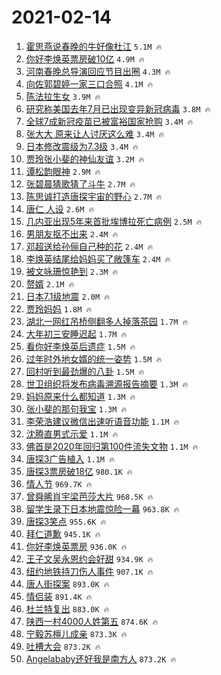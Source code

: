 # 2021-02-14

1. [霍思燕说春晚的牛好像杜江](https://s.weibo.com/weibo?q=%23%E9%9C%8D%E6%80%9D%E7%87%95%E8%AF%B4%E6%98%A5%E6%99%9A%E7%9A%84%E7%89%9B%E5%A5%BD%E5%83%8F%E6%9D%9C%E6%B1%9F%23&Refer=top) `5.1M 🔥`
1. [你好李焕英票房破10亿](https://s.weibo.com/weibo?q=%23%E4%BD%A0%E5%A5%BD%E6%9D%8E%E7%84%95%E8%8B%B1%E7%A5%A8%E6%88%BF%E7%A0%B410%E4%BA%BF%23&Refer=top) `4.9M 🔥`
1. [河南春晚总导演回应节目出圈](https://s.weibo.com/weibo?q=%23%E6%B2%B3%E5%8D%97%E6%98%A5%E6%99%9A%E6%80%BB%E5%AF%BC%E6%BC%94%E5%9B%9E%E5%BA%94%E8%8A%82%E7%9B%AE%E5%87%BA%E5%9C%88%23&Refer=top) `4.3M 🔥`
1. [向佐郭碧婷一家三口合照](https://s.weibo.com/weibo?q=%23%E5%90%91%E4%BD%90%E9%83%AD%E7%A2%A7%E5%A9%B7%E4%B8%80%E5%AE%B6%E4%B8%89%E5%8F%A3%E5%90%88%E7%85%A7%23&Refer=top) `4.1M 🔥`
1. [陈法拉生女](https://s.weibo.com/weibo?q=%23%E9%99%88%E6%B3%95%E6%8B%89%E7%94%9F%E5%A5%B3%23&Refer=top) `3.9M 🔥`
1. [研究称美国去年7月已出现变异新冠病毒](https://s.weibo.com/weibo?q=%E7%A0%94%E7%A9%B6%E7%A7%B0%E7%BE%8E%E5%9B%BD%E5%8E%BB%E5%B9%B47%E6%9C%88%E5%B7%B2%E5%87%BA%E7%8E%B0%E5%8F%98%E5%BC%82%E6%96%B0%E5%86%A0%E7%97%85%E6%AF%92&Refer=top) `3.8M 🔥`
1. [全球7成新冠疫苗已被富裕国家抢购](https://s.weibo.com/weibo?q=%23%E5%85%A8%E7%90%837%E6%88%90%E6%96%B0%E5%86%A0%E7%96%AB%E8%8B%97%E5%B7%B2%E8%A2%AB%E5%AF%8C%E8%A3%95%E5%9B%BD%E5%AE%B6%E6%8A%A2%E8%B4%AD%23&Refer=top) `3.4M 🔥`
1. [张大大 原来让人讨厌这么难](https://s.weibo.com/weibo?q=%E5%BC%A0%E5%A4%A7%E5%A4%A7%20%E5%8E%9F%E6%9D%A5%E8%AE%A9%E4%BA%BA%E8%AE%A8%E5%8E%8C%E8%BF%99%E4%B9%88%E9%9A%BE&Refer=top) `3.4M 🔥`
1. [日本修改震级为7.3级](https://s.weibo.com/weibo?q=%23%E6%97%A5%E6%9C%AC%E4%BF%AE%E6%94%B9%E9%9C%87%E7%BA%A7%E4%B8%BA7.3%E7%BA%A7%23&Refer=top) `3.4M 🔥`
1. [贾玲张小斐的神仙友谊](https://s.weibo.com/weibo?q=%E8%B4%BE%E7%8E%B2%E5%BC%A0%E5%B0%8F%E6%96%90%E7%9A%84%E7%A5%9E%E4%BB%99%E5%8F%8B%E8%B0%8A&Refer=top) `3.2M 🔥`
1. [谭松韵眼神](https://s.weibo.com/weibo?q=%23%E8%B0%AD%E6%9D%BE%E9%9F%B5%E7%9C%BC%E7%A5%9E%23&Refer=top) `2.9M 🔥`
1. [张碧晨猜歌猜了斗牛](https://s.weibo.com/weibo?q=%23%E5%BC%A0%E7%A2%A7%E6%99%A8%E7%8C%9C%E6%AD%8C%E7%8C%9C%E4%BA%86%E6%96%97%E7%89%9B%23&Refer=top) `2.7M 🔥`
1. [陈思诚打造唐探宇宙的野心](https://s.weibo.com/weibo?q=%E9%99%88%E6%80%9D%E8%AF%9A%E6%89%93%E9%80%A0%E5%94%90%E6%8E%A2%E5%AE%87%E5%AE%99%E7%9A%84%E9%87%8E%E5%BF%83&Refer=top) `2.7M 🔥`
1. [唐仁 人设](https://s.weibo.com/weibo?q=%E5%94%90%E4%BB%81%20%E4%BA%BA%E8%AE%BE&Refer=top) `2.6M 🔥`
1. [几内亚出现5年来首批埃博拉死亡病例](https://s.weibo.com/weibo?q=%23%E5%87%A0%E5%86%85%E4%BA%9A%E5%87%BA%E7%8E%B05%E5%B9%B4%E6%9D%A5%E9%A6%96%E6%89%B9%E5%9F%83%E5%8D%9A%E6%8B%89%E6%AD%BB%E4%BA%A1%E7%97%85%E4%BE%8B%23&Refer=top) `2.5M 🔥`
1. [男朋友抠不出来](https://s.weibo.com/weibo?q=%23%E7%94%B7%E6%9C%8B%E5%8F%8B%E6%8A%A0%E4%B8%8D%E5%87%BA%E6%9D%A5%23&Refer=top) `2.4M 🔥`
1. [邓超送给孙俪自己种的花](https://s.weibo.com/weibo?q=%23%E9%82%93%E8%B6%85%E9%80%81%E7%BB%99%E5%AD%99%E4%BF%AA%E8%87%AA%E5%B7%B1%E7%A7%8D%E7%9A%84%E8%8A%B1%23&Refer=top) `2.4M 🔥`
1. [李焕英结尾给妈妈买了敞篷车](https://s.weibo.com/weibo?q=%E6%9D%8E%E7%84%95%E8%8B%B1%E7%BB%93%E5%B0%BE%E7%BB%99%E5%A6%88%E5%A6%88%E4%B9%B0%E4%BA%86%E6%95%9E%E7%AF%B7%E8%BD%A6&Refer=top) `2.4M 🔥`
1. [被文咏珊惊艳到](https://s.weibo.com/weibo?q=%23%E8%A2%AB%E6%96%87%E5%92%8F%E7%8F%8A%E6%83%8A%E8%89%B3%E5%88%B0%23&Refer=top) `2.3M 🔥`
1. [赘婿](https://s.weibo.com/weibo?q=%E8%B5%98%E5%A9%BF&Refer=top) `2.1M 🔥`
1. [日本7.1级地震](https://s.weibo.com/weibo?q=%23%E6%97%A5%E6%9C%AC7.1%E7%BA%A7%E5%9C%B0%E9%9C%87%23&Refer=top) `2.0M 🔥`
1. [贾玲妈妈](https://s.weibo.com/weibo?q=%E8%B4%BE%E7%8E%B2%E5%A6%88%E5%A6%88&Refer=top) `1.8M 🔥`
1. [湖北一网红吊桥侧翻多人掉落茶园](https://s.weibo.com/weibo?q=%23%E6%B9%96%E5%8C%97%E4%B8%80%E7%BD%91%E7%BA%A2%E5%90%8A%E6%A1%A5%E4%BE%A7%E7%BF%BB%E5%A4%9A%E4%BA%BA%E6%8E%89%E8%90%BD%E8%8C%B6%E5%9B%AD%23&Refer=top) `1.7M 🔥`
1. [大年初三安睡迟起](https://s.weibo.com/weibo?q=%23%E5%A4%A7%E5%B9%B4%E5%88%9D%E4%B8%89%E5%AE%89%E7%9D%A1%E8%BF%9F%E8%B5%B7%23&Refer=top) `1.7M 🔥`
1. [看你好李焕英后遗症](https://s.weibo.com/weibo?q=%23%E7%9C%8B%E4%BD%A0%E5%A5%BD%E6%9D%8E%E7%84%95%E8%8B%B1%E5%90%8E%E9%81%97%E7%97%87%23&Refer=top) `1.5M 🔥`
1. [过年时外地女婿的统一姿势](https://s.weibo.com/weibo?q=%23%E8%BF%87%E5%B9%B4%E6%97%B6%E5%A4%96%E5%9C%B0%E5%A5%B3%E5%A9%BF%E7%9A%84%E7%BB%9F%E4%B8%80%E5%A7%BF%E5%8A%BF%23&Refer=top) `1.5M 🔥`
1. [回村听到最劲爆的八卦](https://s.weibo.com/weibo?q=%23%E5%9B%9E%E6%9D%91%E5%90%AC%E5%88%B0%E6%9C%80%E5%8A%B2%E7%88%86%E7%9A%84%E5%85%AB%E5%8D%A6%23&Refer=top) `1.5M 🔥`
1. [世卫组织将发布病毒溯源报告摘要](https://s.weibo.com/weibo?q=%23%E4%B8%96%E5%8D%AB%E7%BB%84%E7%BB%87%E5%B0%86%E5%8F%91%E5%B8%83%E7%97%85%E6%AF%92%E6%BA%AF%E6%BA%90%E6%8A%A5%E5%91%8A%E6%91%98%E8%A6%81%23&Refer=top) `1.3M 🔥`
1. [妈妈原来什么都知道](https://s.weibo.com/weibo?q=%E5%A6%88%E5%A6%88%E5%8E%9F%E6%9D%A5%E4%BB%80%E4%B9%88%E9%83%BD%E7%9F%A5%E9%81%93&Refer=top) `1.3M 🔥`
1. [张小斐的那句我宝](https://s.weibo.com/weibo?q=%23%E5%BC%A0%E5%B0%8F%E6%96%90%E7%9A%84%E9%82%A3%E5%8F%A5%E6%88%91%E5%AE%9D%23&Refer=top) `1.3M 🔥`
1. [李荣浩建议微信出速听语音功能](https://s.weibo.com/weibo?q=%23%E6%9D%8E%E8%8D%A3%E6%B5%A9%E5%BB%BA%E8%AE%AE%E5%BE%AE%E4%BF%A1%E5%87%BA%E9%80%9F%E5%90%AC%E8%AF%AD%E9%9F%B3%E5%8A%9F%E8%83%BD%23&Refer=top) `1.1M 🔥`
1. [沈腾直男式示爱](https://s.weibo.com/weibo?q=%23%E6%B2%88%E8%85%BE%E7%9B%B4%E7%94%B7%E5%BC%8F%E7%A4%BA%E7%88%B1%23&Refer=top) `1.1M 🔥`
1. [佛首是2020年回归第100件流失文物](https://s.weibo.com/weibo?q=%E4%BD%9B%E9%A6%96%E6%98%AF2020%E5%B9%B4%E5%9B%9E%E5%BD%92%E7%AC%AC100%E4%BB%B6%E6%B5%81%E5%A4%B1%E6%96%87%E7%89%A9&Refer=top) `1.1M 🔥`
1. [唐探3广告植入](https://s.weibo.com/weibo?q=%23%E5%94%90%E6%8E%A23%E5%B9%BF%E5%91%8A%E6%A4%8D%E5%85%A5%23&Refer=top) `1.1M 🔥`
1. [唐探3票房破18亿](https://s.weibo.com/weibo?q=%23%E5%94%90%E6%8E%A23%E7%A5%A8%E6%88%BF%E7%A0%B418%E4%BA%BF%23&Refer=top) `980.1K 🔥`
1. [情人节](https://s.weibo.com/weibo?q=%E6%83%85%E4%BA%BA%E8%8A%82&Refer=top) `969.7K 🔥`
1. [曾舜晞肖宇梁芭莎大片](https://s.weibo.com/weibo?q=%23%E6%9B%BE%E8%88%9C%E6%99%9E%E8%82%96%E5%AE%87%E6%A2%81%E8%8A%AD%E8%8E%8E%E5%A4%A7%E7%89%87%23&Refer=top) `968.5K 🔥`
1. [留学生录下日本地震惊险一幕](https://s.weibo.com/weibo?q=%23%E7%95%99%E5%AD%A6%E7%94%9F%E5%BD%95%E4%B8%8B%E6%97%A5%E6%9C%AC%E5%9C%B0%E9%9C%87%E6%83%8A%E9%99%A9%E4%B8%80%E5%B9%95%23&Refer=top) `963.8K 🔥`
1. [唐探3笑点](https://s.weibo.com/weibo?q=%E5%94%90%E6%8E%A23%E7%AC%91%E7%82%B9&Refer=top) `955.6K 🔥`
1. [拜仁道歉](https://s.weibo.com/weibo?q=%23%E6%8B%9C%E4%BB%81%E9%81%93%E6%AD%89%23&Refer=top) `945.1K 🔥`
1. [你好李焕英票房](https://s.weibo.com/weibo?q=%23%E4%BD%A0%E5%A5%BD%E6%9D%8E%E7%84%95%E8%8B%B1%E7%A5%A8%E6%88%BF%23&Refer=top) `936.0K 🔥`
1. [王子文吴永恩约会好甜](https://s.weibo.com/weibo?q=%23%E7%8E%8B%E5%AD%90%E6%96%87%E5%90%B4%E6%B0%B8%E6%81%A9%E7%BA%A6%E4%BC%9A%E5%A5%BD%E7%94%9C%23&Refer=top) `934.9K 🔥`
1. [纽约地铁持刀伤人事件](https://s.weibo.com/weibo?q=%E7%BA%BD%E7%BA%A6%E5%9C%B0%E9%93%81%E6%8C%81%E5%88%80%E4%BC%A4%E4%BA%BA%E4%BA%8B%E4%BB%B6&Refer=top) `907.1K 🔥`
1. [唐人街探案](https://s.weibo.com/weibo?q=%E5%94%90%E4%BA%BA%E8%A1%97%E6%8E%A2%E6%A1%88&Refer=top) `893.0K 🔥`
1. [情侣装](https://s.weibo.com/weibo?q=%E6%83%85%E4%BE%A3%E8%A3%85&Refer=top) `891.4K 🔥`
1. [杜兰特复出](https://s.weibo.com/weibo?q=%23%E6%9D%9C%E5%85%B0%E7%89%B9%E5%A4%8D%E5%87%BA%23&Refer=top) `883.0K 🔥`
1. [陕西一村4000人姓第五](https://s.weibo.com/weibo?q=%E9%99%95%E8%A5%BF%E4%B8%80%E6%9D%914000%E4%BA%BA%E5%A7%93%E7%AC%AC%E4%BA%94&Refer=top) `874.6K 🔥`
1. [宁毅苏檀儿成亲](https://s.weibo.com/weibo?q=%E5%AE%81%E6%AF%85%E8%8B%8F%E6%AA%80%E5%84%BF%E6%88%90%E4%BA%B2&Refer=top) `873.3K 🔥`
1. [吐槽大会](https://s.weibo.com/weibo?q=%E5%90%90%E6%A7%BD%E5%A4%A7%E4%BC%9A&Refer=top) `873.2K 🔥`
1. [Angelababy还好我是南方人](https://s.weibo.com/weibo?q=%23Angelababy%E8%BF%98%E5%A5%BD%E6%88%91%E6%98%AF%E5%8D%97%E6%96%B9%E4%BA%BA%23&Refer=top) `873.2K 🔥`
